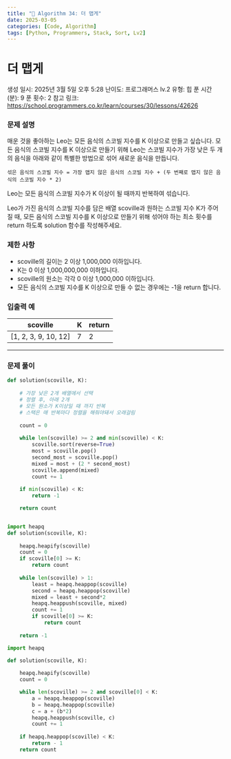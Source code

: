 ```yaml
---
title: "🧠 Algorithm 34: 더 맵게"
date: 2025-03-05
categories: [Code, Algorithm]
tags: [Python, Programmers, Stack, Sort, Lv2]
---
```


# 더 맵게

생성 일시: 2025년 3월 5일 오후 5:28
난이도: 프로그래머스 lv.2
유형: 힙
푼 시간 (분): 9
푼 횟수: 2
참고 링크: https://school.programmers.co.kr/learn/courses/30/lessons/42626

### **문제 설명**

매운 것을 좋아하는 Leo는 모든 음식의 스코빌 지수를 K 이상으로 만들고 싶습니다. 모든 음식의 스코빌 지수를 K 이상으로 만들기 위해 Leo는 스코빌 지수가 가장 낮은 두 개의 음식을 아래와 같이 특별한 방법으로 섞어 새로운 음식을 만듭니다.

`섞은 음식의 스코빌 지수 = 가장 맵지 않은 음식의 스코빌 지수 + (두 번째로 맵지 않은 음식의 스코빌 지수 * 2)`

Leo는 모든 음식의 스코빌 지수가 K 이상이 될 때까지 반복하여 섞습니다.

Leo가 가진 음식의 스코빌 지수를 담은 배열 scoville과 원하는 스코빌 지수 K가 주어질 때, 모든 음식의 스코빌 지수를 K 이상으로 만들기 위해 섞어야 하는 최소 횟수를 return 하도록 solution 함수를 작성해주세요.

### 제한 사항

- scoville의 길이는 2 이상 1,000,000 이하입니다.
- K는 0 이상 1,000,000,000 이하입니다.
- scoville의 원소는 각각 0 이상 1,000,000 이하입니다.
- 모든 음식의 스코빌 지수를 K 이상으로 만들 수 없는 경우에는 -1을 return 합니다.

### 입출력 예

| scoville | K | return |
| --- | --- | --- |
| [1, 2, 3, 9, 10, 12] | 7 | 2 |

---

### 문제 풀이

```python
def solution(scoville, K):
    
    # 가장 낮은 2개 배열에서 선택
    # 정렬 후, 아래 2개
    # 모든 원소가 K이상일 때 까지 반복
    # 스택은 매 반복마다 정렬을 해줘야돼서 오래걸림
    
    count = 0
    
    while len(scoville) >= 2 and min(scoville) < K:
        scoville.sort(reverse=True)
        most = scoville.pop()
        second_most = scoville.pop()
        mixed = most + (2 * second_most)
        scoville.append(mixed)
        count += 1
    
    if min(scoville) < K:
        return -1

    return count
```

```python

import heapq
def solution(scoville, K):
    
    heapq.heapify(scoville)
    count = 0
    if scoville[0] >= K:
        return count
    
    while len(scoville) > 1:
        least = heapq.heappop(scoville)
        second = heapq.heappop(scoville)
        mixed = least + second*2
        heapq.heappush(scoville, mixed)
        count += 1
        if scoville[0] >= K:
            return count
        
    return -1
```

```python
import heapq

def solution(scoville, K):
    
    heapq.heapify(scoville)
    count = 0

    while len(scoville) >= 2 and scoville[0] < K:
        a = heapq.heappop(scoville)
        b = heapq.heappop(scoville)
        c = a + (b*2)
        heapq.heappush(scoville, c)
        count += 1
    
    if heapq.heappop(scoville) < K:
        return - 1
    return count
```